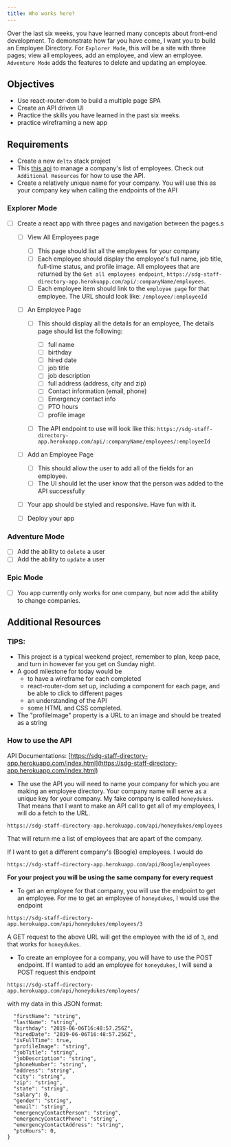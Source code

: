 ```yaml
---
title: Who works here?
---
```


Over the last six weeks, you have learned many concepts about front-end development. To demonstrate how far you have come, I want you to build an Employee Directory. For `Explorer Mode`, this will be a site with three pages; view all employees, add an employee, and view an employee. `Adventure Mode` adds the features to delete and updating an employee.

## Objectives

- Use react-router-dom to build a multiple page SPA
- Create an API driven UI
- Practice the skills you have learned in the past six weeks.
- practice wireframing a new app

## Requirements

- Create a new `delta` stack project
- This [this api](https://sdg-staff-directory-app.herokuapp.com/index.html) to manage a company's list of employees. Check out `Additional Resources` for how to use the API.
- Create a relatively unique name for your company. You will use this as your company key when calling the endpoints of the API

### Explorer Mode

- [ ] Create a react app with three pages and navigation between the pages.s

  - [ ] View All Employees page
    - [ ] This page should list all the employees for your company
    - [ ] Each employee should display the employee's full name, job title, full-time status, and profile image. All employees that are returned by the `Get all employees endpoint`, `https://sdg-staff-directory-app.herokuapp.com/api/:companyName/employees`.
    - [ ] Each employee item should link to the `employee page` for that employee. The URL should look like: `/employee/:employeeId`
  - [ ] An Employee Page

    - [ ] This should display all the details for an employee, The details page should list the following:

      - [ ] full name
      - [ ] birthday
      - [ ] hired date
      - [ ] job title
      - [ ] job description
      - [ ] full address (address, city and zip)
      - [ ] Contact information (email, phone)
      - [ ] Emergency contact info
      - [ ] PTO hours
      - [ ] profile image

    - [ ] The API endpoint to use will look like this: `https://sdg-staff-directory-app.herokuapp.com/api/:companyName/employees/:employeeId`

  - [ ] Add an Employee Page
    - [ ] This should allow the user to add all of the fields for an employee.
    - [ ] The UI should let the user know that the person was added to the API successfully
  - [ ] Your app should be styled and responsive. Have fun with it.
  - [ ] Deploy your app

### Adventure Mode

- [ ] Add the ability to `delete` a user
- [ ] Add the ability to `update` a user

### Epic Mode

- [ ] You app currently only works for one company, but now add the ability to change companies.

## Additional Resources

### TIPS:

- This project is a typical weekend project, remember to plan, keep pace, and turn in however far you get on Sunday night.
- A good milestone for today would be
  - to have a wireframe for each completed
  - react-router-dom set up, including a component for each page, and be able to click to different pages
  - an understanding of the API
  - some HTML and CSS completed.
- The "profileImage" property is a URL to an image and should be treated as a string

### How to use the API

API Documentations: [https://sdg-staff-directory-app.herokuapp.com/index.html](https://sdg-staff-directory-app.herokuapp.com/index.html)

- The use the API you will need to name your company for which you are making an employee directory. Your company name will serve as a unique key for your company. My fake company is called `honeydukes`. That means that I want to make an API call to get all of my employees, I will do a fetch to the URL.

```
https://sdg-staff-directory-app.herokuapp.com/api/honeydukes/employees
```

That will return me a list of employees that are apart of the company.

If I want to get a different company's (Boogle) employees. I would do

```
https://sdg-staff-directory-app.herokuapp.com/api/Boogle/employees
```

**For your project you will be using the same company for every request**

- To get an employee for that company, you will use the endpoint to get an employee. For me to get an employee of `honeydukes`, I would use the endpoint

`https://sdg-staff-directory-app.herokuapp.com/api/honeydukes/employees/3`

A GET request to the above URL will get the employee with the id of `3`, and that works for `honeydukes`.

- To create an employee for a company, you will have to use the POST endpoint. If I wanted to add an employee for `honeydukes`, I will send a POST request this endpoint

```
https://sdg-staff-directory-app.herokuapp.com/api/honeydukes/employees/
```

with my data in this JSON format:

```{
  "firstName": "string",
  "lastName": "string",
  "birthday": "2019-06-06T16:48:57.256Z",
  "hiredDate": "2019-06-06T16:48:57.256Z",
  "isFullTime": true,
  "profileImage": "string",
  "jobTitle": "string",
  "jobDescription": "string",
  "phoneNumber": "string",
  "address": "string",
  "city": "string",
  "zip": "string",
  "state": "string",
  "salary": 0,
  "gender": "string",
  "email": "string",
  "emergencyContactPerson": "string",
  "emergencyContactPhone": "string",
  "emergencyContactAddress": "string",
  "ptoHours": 0,
}
```
